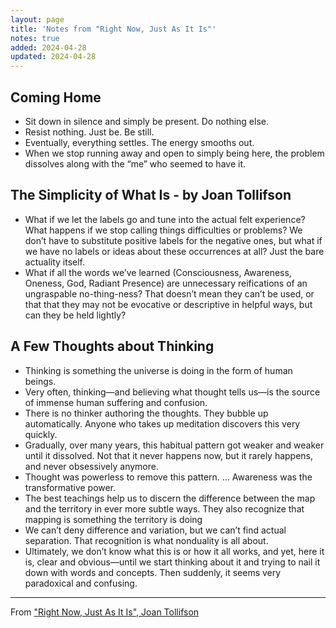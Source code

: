 ```yaml
---
layout: page
title: 'Notes from "Right Now, Just As It Is"'
notes: true
added: 2024-04-28
updated: 2024-04-28
---
```


## Coming Home

- Sit down in silence and simply be present. Do nothing else.
- Resist nothing. Just be. Be still.
- Eventually, everything settles. The energy smooths out.
- When we stop running away and open to simply being here, the problem dissolves along with the “me” who seemed to have it.

##  The Simplicity of What Is - by Joan Tollifson

- What if we let the labels go and tune into the actual felt experience? What happens if we stop calling things difficulties or problems? We don’t have to substitute positive labels for the negative ones, but what if we have no labels or ideas about these occurrences at all? Just the bare actuality itself.
- What if all the words we’ve learned (Consciousness, Awareness, Oneness, God, Radiant Presence) are unnecessary reifications of an ungraspable no-thing-ness? That doesn’t mean they can’t be used, or that that they may not be evocative or descriptive in helpful ways, but can they be held lightly?


## A Few Thoughts about Thinking

- Thinking is something the universe is doing in the form of human beings.
- Very often, thinking—and believing what thought tells us—is the source of immense human suffering and confusion.
- There is no thinker authoring the thoughts. They bubble up automatically. Anyone who takes up meditation discovers this very quickly.
- Gradually, over many years, this habitual pattern got weaker and weaker until it dissolved. Not that it never happens now, but it rarely happens, and never obsessively anymore.
- Thought was powerless to remove this pattern. ... Awareness was the transformative power.
- The best teachings help us to discern the difference between the map and the territory in ever more subtle ways. They also recognize that mapping is something the territory is doing
- We can’t deny difference and variation, but we can’t find actual separation. That recognition is what nonduality is all about.
- Ultimately, we don’t know what this is or how it all works, and yet, here it is, clear and obvious—until we start thinking about it and trying to nail it down with words and concepts. Then suddenly, it seems very paradoxical and confusing.

---

From ["Right Now, Just As It Is", Joan Tollifson](https://joantollifson.substack.com)